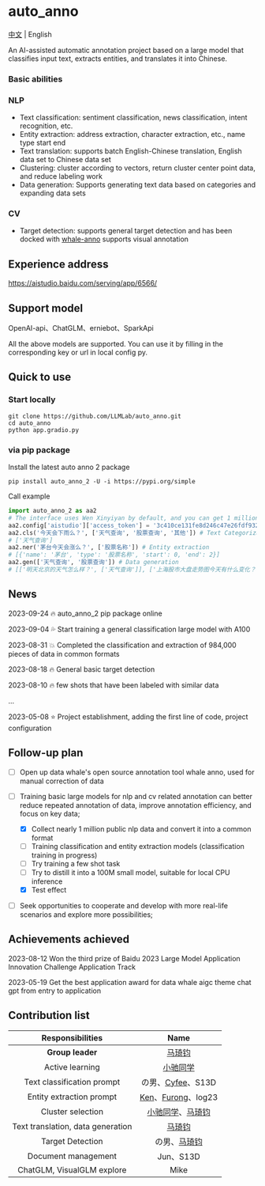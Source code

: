 # auto_anno

[中文](README.md) | English

An AI-assisted automatic annotation project based on a large model that classifies input text, extracts entities, and translates it into Chinese.

### Basic abilities

### NLP

- Text classification: sentiment classification, news classification, intent recognition, etc.
- Entity extraction: address extraction, character extraction, etc., name type start end
- Text translation: supports batch English-Chinese translation, English data set to Chinese data set
- Clustering: cluster according to vectors, return cluster center point data, and reduce labeling work
- Data generation: Supports generating text data based on categories and expanding data sets

### CV

- Target detection: supports general target detection and has been docked with [whale-anno](https://github.com/datawhalechina/whale-anno) supports visual annotation

## Experience address

https://aistudio.baidu.com/serving/app/6566/

## Support model

OpenAI-api、ChatGLM、erniebot、SparkApi

All the above models are supported. You can use it by filling in the corresponding key or url in local config py.

## Quick to use

### Start locally

```shell
git clone https://github.com/LLMLab/auto_anno.git
cd auto_anno
python app.gradio.py
```

### via pip package

Install the latest auto anno 2 package

```shell
pip install auto_anno_2 -U -i https://pypi.org/simple
```

Call example

```python
import auto_anno_2 as aa2
# The interface uses Wen Xinyiyan by default, and you can get 1 million tokens for free from https://aistudio.baidu.com/usercenter/token
aa2.config['aistudio']['access_token'] = '3c410ce131fe8d246c47e26fdf932cfd44e95aa8'
aa2.cls('今天会下雨么？', ['天气查询', '股票查询', '其他']) # Text Categorization
# ['天气查询']
aa2.ner('茅台今天会涨么？', ['股票名称']) # Entity extraction
# [{'name': '茅台', 'type': '股票名称', 'start': 0, 'end': 2}]
aa2.gen(['天气查询', '股票查询']) # Data generation
# [['明天北京的天气怎么样？', ['天气查询']], ['上海股市大盘走势图今天有什么变化？', ['股票查询']], ['最近一段时间天气是晴朗还是多云？', ['天气查询']], ['美国股市纳斯达克指数现在的行情如何？', ['股票查询']], ['未来一周广州的天气预报已经发布了吗？', ['天气查询']], ['阿里巴巴的股票价格涨了还是跌了？', ['股票查询']], ['明天上海的气温会降到零下五度吗？', ['天气查询']], ['腾讯控股的股票可以买还是应该卖？', ['股票查询']], ['下周武汉的天气预报是否有雨？', ['天气查询']], ['苹果公司的股票收益在过去一年中如何？', ['股票查询']]]

```

## News

2023-09-24 🔥 auto_anno_2 pip package online

2023-09-04 💦 Start training a general classification large model with A100

2023-08-31 💥 Completed the classification and extraction of 984,000 pieces of data in common formats

2023-08-18 🔥 General basic target detection

2023-08-10 🔥 few shots that have been labeled with similar data

...

2023-05-08 ⭐ Project establishment, adding the first line of code, project configuration

## Follow-up plan

* [ ] Open up data whale's open source annotation tool whale anno, used for manual correction of data
* [ ] Training basic large models for nlp and cv related annotation can better reduce repeated annotation of data, improve annotation efficiency, and focus on key data;

  * [X] Collect nearly 1 million public nlp data and convert it into a common format
  * [ ] Training classification and entity extraction models (classification training in progress)
  * [ ] Try training a few shot task
  * [ ] Try to distill it into a 100M small model, suitable for local CPU inference
  * [X] Test effect
* [ ] Seek opportunities to cooperate and develop with more real-life scenarios and explore more possibilities;

## Achievements achieved

2023-08-12 Won the third prize of Baidu 2023 Large Model Application Innovation Challenge Application Track

2023-05-19 Get the best application award for data whale aigc theme chat gpt from entry to application

## Contribution list

|         Responsibilities         |                                     Name                                     |
| :-------------------------------: | :--------------------------------------------------------------------------: |
|      **Group leader**      |                     [马琦钧](https://github.com/Skypow2012)                     |
|          Active learning          |                      [小驰同学](https://github.com/zsc19)                      |
|    Text classification prompt    |                  の男、[Cyfee](https://github.com/Cyfee)、S13D                  |
|     Entity extraction prompt     | [Ken](https://github.com/C0dem0nk3y)、[Furong](https://github.com/momo4826)、log23 |
|         Cluster selection         |   [小驰同学](https://github.com/zsc19)、[马琦钧](https://github.com/Skypow2012)   |
| Text translation, data generation |                     [马琦钧](https://github.com/Skypow2012)                     |
|         Target Detection         |                  の男、[马琦钧](https://github.com/Skypow2012)                  |
|        Document management        |                                  Jun、S13D                                  |
|    ChatGLM, VisualGLM explore    |                                     Mike                                     |
